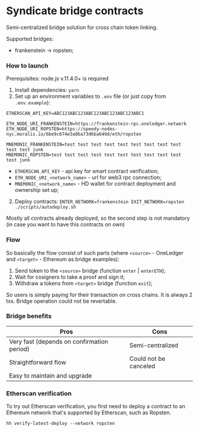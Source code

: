 # Syndicate bridge contracts

Semi-centralized bridge solution for cross chain token linking.

Supported bridges:
 * frankenstein -> ropsten;

### How to launch
Prerequisites: node.js v.11.4.0+ is required
1. Install dependencies:
```yarn```
3. Set up an environment variables to `.env` file (or just copy from `.env.example`):
```
ETHERSCAN_API_KEY=ABC123ABC123ABC123ABC123ABC123ABC1

ETH_NODE_URI_FRANKENSTEIN=https://frankenstein-rpc.oneledger.network
ETH_NODE_URI_ROPSTEN=https://speedy-nodes-nyc.moralis.io/6be9c674e3a0ba73d6ba649d/eth/ropsten

MNEMONIC_FRANKENSTEIN=test test test test test test test test test test test junk
MNEMONIC_ROPSTEN=test test test test test test test test test test test junk
```
 - `ETHERSCAN_API_KEY` - api key for smart contract verification;
 - `ETH_NODE_URI_<network_name>` - url for web3 rpc connection;
 - `MNEMONIC_<network_name>` - HD wallet for contract deployment and ownership set up;
2. Deploy contracts:
```ENTER_NETWORK=frankenstein EXIT_NETWORK=ropsten ./scripts/autodeploy.sh```

Mostly all contracts already deployed, so the second step is not mandatory (in case you want to have this contracts on own)


### Flow
So basically the flow consist of such parts (where `<source>` - OneLedger and `<target>` - Ethereum as bridge examples):
1. Send token to the `<source>` bridge (function `enter` | `enterETH`);
2. Wait for cosigners to take a proof and sign it;
3. Withdraw a tokens from `<target>` bridge (function `exit`);

So users is simply paying for their transaction on cross chains. It is always 2 txs. Bridge operation could not be revertable.

### Bridge benefits
| Pros                                       | Cons                    |
|--------------------------------------------|-------------------------|
| Very fast (depends on confirmation period) | Semi-centralized        |
| Straightforward flow                       | Could not be canceled   |
| Easy to maintain and upgrade               |                         |


### Etherscan verification

To try out Etherscan verification, you first need to deploy a contract to an Ethereum network that's supported by Etherscan, such as Ropsten.

```shell
hh verify-latest-deploy --network ropsten
```